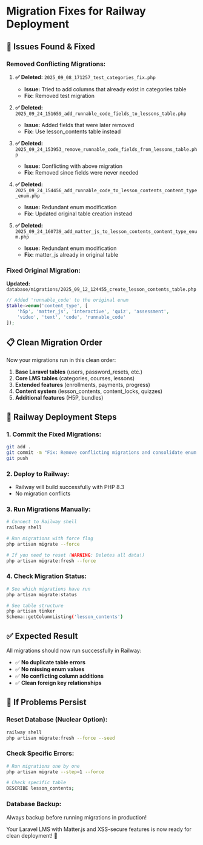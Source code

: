 # Migration Fixes for Railway Deployment

## 🚨 **Issues Found & Fixed**

### **Removed Conflicting Migrations:**

1. **✅ Deleted:** `2025_09_08_171257_test_categories_fix.php`
   - **Issue:** Tried to add columns that already exist in categories table
   - **Fix:** Removed test migration

2. **✅ Deleted:** `2025_09_24_151659_add_runnable_code_fields_to_lessons_table.php`
   - **Issue:** Added fields that were later removed
   - **Fix:** Use lesson_contents table instead

3. **✅ Deleted:** `2025_09_24_153953_remove_runnable_code_fields_from_lessons_table.php`
   - **Issue:** Conflicting with above migration
   - **Fix:** Removed since fields were never needed

4. **✅ Deleted:** `2025_09_24_154456_add_runnable_code_to_lesson_contents_content_type_enum.php`
   - **Issue:** Redundant enum modification
   - **Fix:** Updated original table creation instead

5. **✅ Deleted:** `2025_09_24_160739_add_matter_js_to_lesson_contents_content_type_enum.php`
   - **Issue:** Redundant enum modification  
   - **Fix:** matter_js already in original table

### **Fixed Original Migration:**

**Updated:** `database/migrations/2025_09_12_124455_create_lesson_contents_table.php`
```php
// Added 'runnable_code' to the original enum
$table->enum('content_type', [
    'h5p', 'matter_js', 'interactive', 'quiz', 'assessment', 
    'video', 'text', 'code', 'runnable_code'
]);
```

## 📋 **Clean Migration Order**

Now your migrations run in this clean order:

1. **Base Laravel tables** (users, password_resets, etc.)
2. **Core LMS tables** (categories, courses, lessons)
3. **Extended features** (enrollments, payments, progress)
4. **Content system** (lesson_contents, content_locks, quizzes)
5. **Additional features** (H5P, bundles)

## 🚀 **Railway Deployment Steps**

### **1. Commit the Fixed Migrations:**
```bash
git add .
git commit -m "Fix: Remove conflicting migrations and consolidate enum values"
git push
```

### **2. Deploy to Railway:**
- Railway will build successfully with PHP 8.3
- No migration conflicts

### **3. Run Migrations Manually:**
```bash
# Connect to Railway shell
railway shell

# Run migrations with force flag
php artisan migrate --force

# If you need to reset (WARNING: Deletes all data!)
php artisan migrate:fresh --force
```

### **4. Check Migration Status:**
```bash
# See which migrations have run
php artisan migrate:status

# See table structure
php artisan tinker
Schema::getColumnListing('lesson_contents')
```

## ✅ **Expected Result**

All migrations should now run successfully in Railway:

- ✅ **No duplicate table errors**
- ✅ **No missing enum values**  
- ✅ **No conflicting column additions**
- ✅ **Clean foreign key relationships**

## 🔧 **If Problems Persist**

### **Reset Database (Nuclear Option):**
```bash
railway shell
php artisan migrate:fresh --force --seed
```

### **Check Specific Errors:**
```bash
# Run migrations one by one
php artisan migrate --step=1 --force

# Check specific table
DESCRIBE lesson_contents;
```

### **Database Backup:**
Always backup before running migrations in production!

Your Laravel LMS with Matter.js and XSS-secure features is now ready for clean deployment! 🎉
